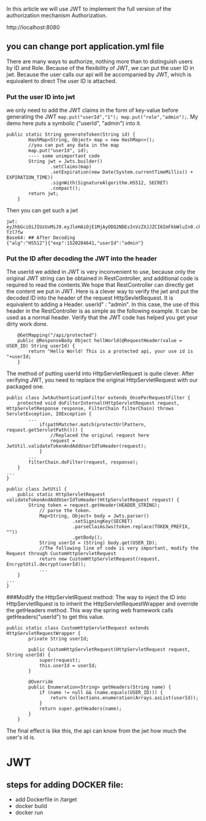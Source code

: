 
In this article we will use JWT to implement the full version of the authorization mechanism Authorization.

http://localhost:8080 
## you can change port application.yml file


There are many ways to authorize, nothing more than to distinguish users by ID and Role.
Because of the flexibility of JWT, we can put the user ID in jwt.
Because the user calls our api will be accompanied by JWT, which is equivalent to direct The user ID is attached.

### Put the user ID into jwt
we only need to add the JWT claims in the form of key-value before generating the JWT `map.put("userId","1"); map.put("role","admin");`.
My demo here puts a symbolic ("userId", "admin") into it.

```
public static String generateToken(String id) {
        HashMap<String, Object> map = new HashMap<>();
        //you can put any data in the map
        map.put("userId", id);
        ---- some unimportant code
        String jwt = Jwts.builder()
                .setClaims(map)
                .setExpiration(new Date(System.currentTimeMillis() + EXPIRATION_TIME))
                .signWith(SignatureAlgorithm.HS512, SECRET)
                .compact();
        return jwt;
    }
```
Then you can get such a jwt
```
jwt:
eyJhbGciOiJIUzUxMiJ9.eyJleHAiOjE1MjAyODQ2NDEsInVzZXJJZCI6ImFkbWluIn0.ckcDMFWWYh8QOSYGxbOGZywSebWpXjF4mZOX2eWEycMb7BT7tHh8EjWSCC5EZLqKggY1uBuhpq8EvVE-Tzl7fw
Base64: ## After Decoding
{"alg":"HS512"}{"exp":1520284641,"userId":"admin"}
```
### Put the ID after decoding the JWT into the header
The userId we added in JWT is very inconvenient to use, because only the original JWT string can be obtained in RestController,
and additional code is required to read the contents.We hope that RestController can directly get the content we put in JWT. 
Here is a clever way to verify the jwt and put the decoded ID into the header of the request HttpSevletRequest.
It is equivalent to adding a Header. userId" : "admin". In this case, the use of this header in the RestController 
is as simple as the following example. It can be used as a normal header. Verify that the JWT code has helped you get your dirty work done.
```
    @GetMapping("/api/protected")
    public @ResponseBody Object hellWorld(@RequestHeader(value = USER_ID) String userId) {
        return "Hello World! This is a protected api, your use id is "+userId;
    }
```

The method of putting userId into HttpServletRequest is quite clever.
After verifying JWT, you need to replace the original HttpServletRequest with our packaged one.

```
public class JwtAuthenticationFilter extends OncePerRequestFilter {
    protected void doFilterInternal(HttpServletRequest request, HttpServletResponse response, FilterChain filterChain) throws ServletException, IOException {
        ... 
            if(pathMatcher.match(protectUrlPattern, request.getServletPath())) {
                //Replaced the original request here
                request = JwtUtil.validateTokenAndAddUserIdToHeader(request);
            }
        ... 
        filterChain.doFilter(request, response);
    }
...
}

public class JwtUtil {
    public static HttpServletRequest validateTokenAndAddUserIdToHeader(HttpServletRequest request) {
        String token = request.getHeader(HEADER_STRING);
            // parse the token.
            Map<String, Object> body = Jwts.parser()
                        .setSigningKey(SECRET)
                        .parseClaimsJws(token.replace(TOKEN_PREFIX, ""))
                        .getBody();
            String userId = (String) body.get(USER_ID);
            //The following line of code is very important, modify the Request through CustomHttpServletRequest
            return new CustomHttpServletRequest(request, EncryptUtil.decrypt(userId));
            ... 
    }
...
}
```

###Modify the HttpServletRquest method:
The way to inject the ID into HttpServletRquest is to inherit the HttpServletRequestWrapper and override the getHeaders method. 
This way the spring web framework calls getHeaders("userId") to get this value.
```
public static class CustomHttpServletRequest extends HttpServletRequestWrapper {
        private String userId;

        public CustomHttpServletRequest(HttpServletRequest request, String userId) {
            super(request);
            this.userId = userId;
        }

        @Override
        public Enumeration<String> getHeaders(String name) {
            if (name != null && (name.equals(USER_ID))) {
                return Collections.enumeration(Arrays.asList(userId));
            }
            return super.getHeaders(name);
        }
    }
```
The final effect is like this, the api can know from the jwt how much the user's id is.


# JWT

## steps for adding DOCKER file:
* add Dockerfile in /target
* docker build 
* docker run

